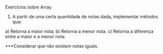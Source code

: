 Exercícios sobre Array

1.  A partir de uma certa quantidade de notas dada, implementar métodos que:

a)  Retorna a maior nota;
b)  Retorna a menor nota.
c)  Retorna a diferença entre a maior e a menor nota.

***Considerar que não existem notas iguais.
